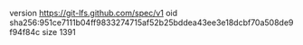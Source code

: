 version https://git-lfs.github.com/spec/v1
oid sha256:951ce7111b04ff9833274715af52b25bddea43ee3e18dcbf70a508de9f94f84c
size 1391
